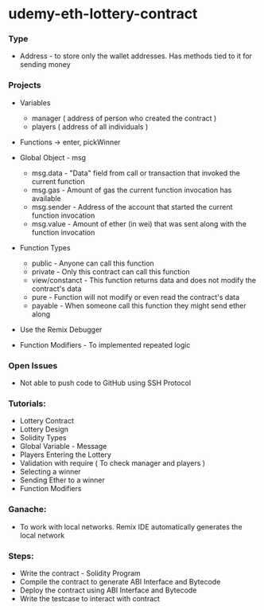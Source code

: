 # udemy-eth-lottery-contract

### Type
- Address - to store only the wallet addresses. Has methods tied to it for sending money

### Projects
- Variables 
    - manager ( address of person who created the contract )
    - players ( address of all individuals )
- Functions -> enter, pickWinner
- Global Object - msg
    - msg.data - "Data" field from call or transaction that invoked the current function
    - msg.gas - Amount of gas the current function invocation has available
    - msg.sender - Address of the account that started the current function invocation
    - msg.value - Amount of ether (in wei) that was sent along with the function invocation
- Function Types
    - public - Anyone can call this function
    - private - Only this contract can call this function
    - view/constanct - This function returns data and does not modify the contract's data
    - pure - Function will not modify or even read the contract's data
    - payable - When someone call this function they might send ether along

- Use the Remix Debugger
- Function Modifiers - To implemented repeated logic


### Open Issues
- Not able to push code to GitHub using SSH Protocol

### Tutorials:
- Lottery Contract
- Lottery Design
- Solidity Types
- Global Variable - Message
- Players Entering the Lottery
- Validation with require ( To check manager and players )
- Selecting a winner
- Sending Ether to a winner
- Function Modifiers

### Ganache:
- To work with local networks. Remix IDE automatically generates the local network

### Steps:

- Write the contract - Solidity Program
- Compile the contract to generate ABI Interface and Bytecode
- Deploy the contract using ABI Interface and Bytecode
- Write the testcase to interact with contract
